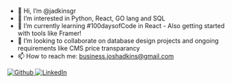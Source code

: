 - 👋 Hi, I’m @jadkinsgr
- 👀 I’m interested in Python, React, GO lang and SQL
- 🌱 I’m currently learning #100daysofCode in React - Also getting started with tools like Framer!
- 💞️ I’m looking to collaborate on database design projects and ongoing requirements like CMS price transparancy
- 📫 How to reach me: business.joshadkins@gmail.com

[![Github](https://img.shields.io/badge/GitHub-100000?style=for-the-badge&logo=github&logoColor=white)
](https://github.com/jadkinsgr)
[![LinkedIn](https://img.shields.io/badge/LinkedIn-0077B5?style=for-the-badge&logo=linkedin&logoColor=white)](https://www.linkedin.com/in/joshua-t-adkins/)

<!---
jadkinsgr/jadkinsgr is a ✨ special ✨ repository because its `README.md` (this file) appears on your GitHub profile.
You can click the Preview link to take a look at your changes.
--->
